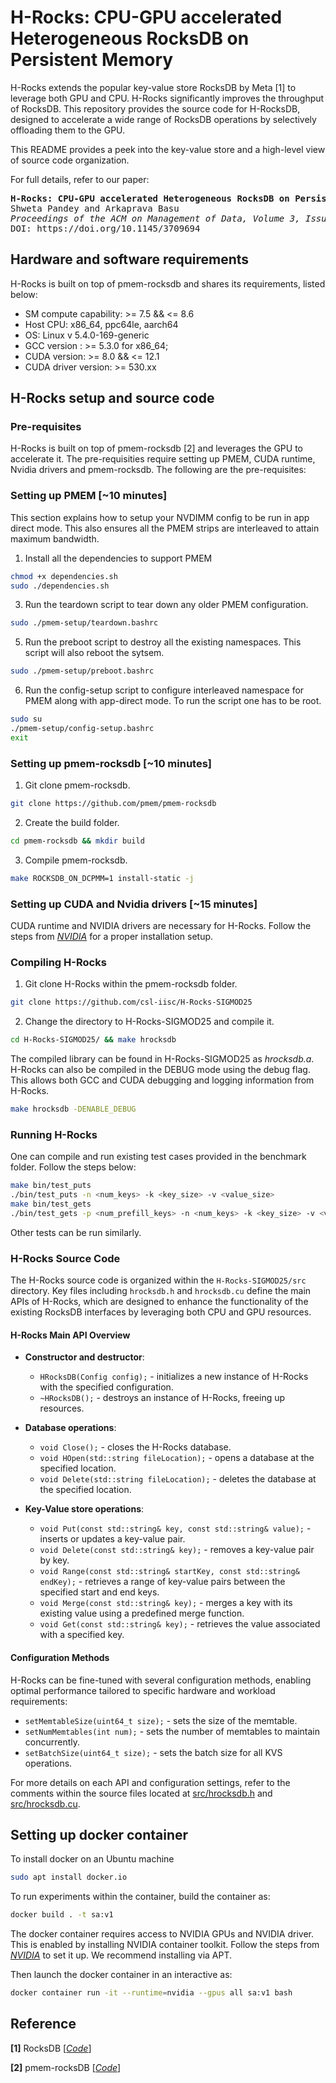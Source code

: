 # H-Rocks: CPU-GPU accelerated Heterogeneous RocksDB on Persistent Memory

H-Rocks extends the popular key-value store RocksDB by Meta [1] to leverage both GPU and CPU. 
H-Rocks significantly improves the throughput of RocksDB.
This repository provides the source code for H-RocksDB, designed to accelerate a wide range of RocksDB operations by selectively offloading them to the GPU. 

This README provides a peek into the key-value store and a high-level view of source code organization.

For full details, refer to our paper:
<pre>
<b>H-Rocks: CPU-GPU accelerated Heterogeneous RocksDB on Persistent Memory</b>
Shweta Pandey and Arkaprava Basu
<i>Proceedings of the ACM on Management of Data, Volume 3, Issue 1 (SIGMOD), 2025</i>
DOI: https://doi.org/10.1145/3709694
</pre>

## Hardware and software requirements
H-Rocks is built on top of pmem-rocksdb and shares its requirements, listed below:
* SM compute capability: >= 7.5 && <= 8.6
* Host CPU: x86\_64, ppc64le, aarch64
* OS: Linux v 5.4.0-169-generic
* GCC version : >= 5.3.0 for x86\_64;
* CUDA version: >= 8.0 && <= 12.1
* CUDA driver version: >= 530.xx

## H-Rocks setup and source code 

### Pre-requisites
H-Rocks is built on top of pmem-rocksdb [2] and leverages the GPU to accelerate it. 
The pre-requisities require setting up PMEM, CUDA runtime, Nvidia drivers and pmem-rocksdb. 
The following are the pre-requisites: 

### Setting up PMEM [~10 minutes]
This section explains how to setup your NVDIMM config to be run in app direct mode. This also ensures all the PMEM strips are interleaved to attain maximum bandwidth. 
1. Install all the dependencies to support PMEM
```bash
chmod +x dependencies.sh
sudo ./dependencies.sh
```
3. Run the teardown script to tear down any older PMEM configuration. 
```bash
sudo ./pmem-setup/teardown.bashrc
```
5. Run the preboot script to destroy all the existing namespaces. This script will also reboot the sytsem. 
```bash
sudo ./pmem-setup/preboot.bashrc
```
6. Run the config-setup script to configure interleaved namespace for PMEM along with app-direct mode. To run the script one has to be root. 
```bash
sudo su 
./pmem-setup/config-setup.bashrc
exit
```

### Setting up pmem-rocksdb [~10 minutes]
1. Git clone pmem-rocksdb.
```bash 
git clone https://github.com/pmem/pmem-rocksdb
```
2. Create the build folder. 
```bash
cd pmem-rocksdb && mkdir build
```
3. Compile pmem-rocksdb.
```bash
make ROCKSDB_ON_DCPMM=1 install-static -j
```

### Setting up CUDA and Nvidia drivers [~15 minutes]
CUDA runtime and NVIDIA drivers are necessary for H-Rocks. Follow the steps from *[NVIDIA](https://docs.nvidia.com/cuda/cuda-installation-guide-linux/)* for a proper installation setup.

### Compiling H-Rocks
1. Git clone H-Rocks within the pmem-rocksdb folder.
```bash
git clone https://github.com/csl-iisc/H-Rocks-SIGMOD25
```
2. Change the directory to H-Rocks-SIGMOD25 and compile it. 
```bash
cd H-Rocks-SIGMOD25/ && make hrocksdb
```
The compiled library can be found in H-Rocks-SIGMOD25 as *hrocksdb.a*. 
H-Rocks can also be compiled in the DEBUG mode using the debug flag. This allows both GCC and CUDA debugging and logging information from H-Rocks. 
```bash
make hrocksdb -DENABLE_DEBUG
```

### Running H-Rocks
One can compile and run existing test cases provided in the benchmark folder. 
Follow the steps below: 
```bash
make bin/test_puts
./bin/test_puts -n <num_keys> -k <key_size> -v <value_size>
make bin/test_gets
./bin/test_gets -p <num_prefill_keys> -n <num_keys> -k <key_size> -v <value_size>
```
Other tests can be run similarly. 

### H-Rocks Source Code

The H-Rocks source code is organized within the `H-Rocks-SIGMOD25/src` directory. Key files including `hrocksdb.h` and `hrocksdb.cu` define the main APIs of H-Rocks, which are designed to enhance the functionality of the existing RocksDB interfaces by leveraging both CPU and GPU resources.

#### H-Rocks Main API Overview

- **Constructor and destructor**:
  - `HRocksDB(Config config);` - initializes a new instance of H-Rocks with the specified configuration.
  - `~HRocksDB();` - destroys an instance of H-Rocks, freeing up resources.

- **Database operations**:
  - `void Close();` - closes the H-Rocks database.
  - `void HOpen(std::string fileLocation);` - opens a database at the specified location.
  - `void Delete(std::string fileLocation);` - deletes the database at the specified location.

- **Key-Value store operations**:
  - `void Put(const std::string& key, const std::string& value);` - inserts or updates a key-value pair.
  - `void Delete(const std::string& key);` - removes a key-value pair by key.
  - `void Range(const std::string& startKey, const std::string& endKey);` - retrieves a range of key-value pairs between the specified start and end keys.
  - `void Merge(const std::string& key);` - merges a key with its existing value using a predefined merge function.
  - `void Get(const std::string& key);` - retrieves the value associated with a specified key.

#### Configuration Methods

H-Rocks can be fine-tuned with several configuration methods, enabling optimal performance tailored to specific hardware and workload requirements:

- `setMemtableSize(uint64_t size);` - sets the size of the memtable.
- `setNumMemtables(int num);` - sets the number of memtables to maintain concurrently.
- `setBatchSize(uint64_t size);` - sets the batch size for all KVS operations.

For more details on each API and configuration settings, refer to the comments within the source files located at [src/hrocksdb.h](src/hrocksdb.h) and [src/hrocksdb.cu](src/hrocksdb.cu).

## Setting up docker container
To install docker on an Ubuntu machine
```bash
sudo apt install docker.io
```

To run experiments within the container, build the container as:

```bash
docker build . -t sa:v1
```

The docker container requires access to NVIDIA GPUs and NVIDIA driver. This is enabled by installing NVIDIA container toolkit. Follow the steps from *[NVIDIA](https://docs.nvidia.com/datacenter/cloud-native/container-toolkit/latest/install-guide.html)* to set it up. We recommend installing via APT.

Then launch the docker container in an interactive as:
```bash
docker container run -it --runtime=nvidia --gpus all sa:v1 bash
```



## Reference
**[1]** RocksDB [*[Code](https://github.com/facebook/rocksdb)*]

**[2]** pmem-rocksDB [*[Code](https://github.com/pmem/pmem-rocksdb)*]

